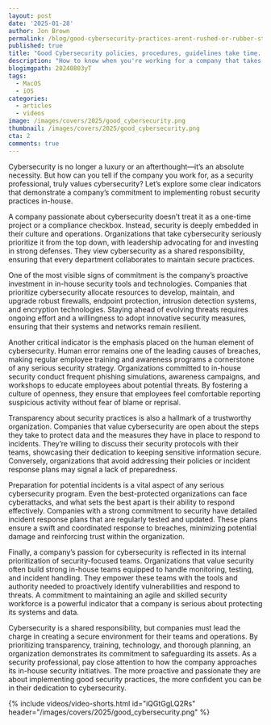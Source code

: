 ```yaml
---
layout: post
date: '2025-01-28'
author: Jon Brown
permalink: /blog/good-cybersecurity-practices-arent-rushed-or-rubber-stamped/
published: true
title: "Good Cybersecurity policies, procedures, guidelines take time. They're not rushed and aren't rubber stamped"
description: "How to know when you're working for a company that takes cybersecurity implementation seriously and they are not just interested in implementing security for the sake of it or for the wrong reasons."
blogimgpath: 20240803yT
tags:
  - MacOS
  - iOS
categories:
  - articles
  - videos
image: /images/covers/2025/good_cybersecurity.png
thumbnail: /images/covers/2025/good_cybersecurity.png
cta: 2
comments: true
---
```

Cybersecurity is no longer a luxury or an afterthought—it’s an absolute necessity. But how can you tell if the company you work for, as a security professional, truly values cybersecurity? Let’s explore some clear indicators that demonstrate a company’s commitment to implementing robust security practices in-house.

A company passionate about cybersecurity doesn’t treat it as a one-time project or a compliance checkbox. Instead, security is deeply embedded in their culture and operations. Organizations that take cybersecurity seriously prioritize it from the top down, with leadership advocating for and investing in strong defenses. They view cybersecurity as a shared responsibility, ensuring that every department collaborates to maintain secure practices.

One of the most visible signs of commitment is the company’s proactive investment in in-house security tools and technologies. Companies that prioritize cybersecurity allocate resources to develop, maintain, and upgrade robust firewalls, endpoint protection, intrusion detection systems, and encryption technologies. Staying ahead of evolving threats requires ongoing effort and a willingness to adopt innovative security measures, ensuring that their systems and networks remain resilient.

Another critical indicator is the emphasis placed on the human element of cybersecurity. Human error remains one of the leading causes of breaches, making regular employee training and awareness programs a cornerstone of any serious security strategy. Organizations committed to in-house security conduct frequent phishing simulations, awareness campaigns, and workshops to educate employees about potential threats. By fostering a culture of openness, they ensure that employees feel comfortable reporting suspicious activity without fear of blame or reprisal.

Transparency about security practices is also a hallmark of a trustworthy organization. Companies that value cybersecurity are open about the steps they take to protect data and the measures they have in place to respond to incidents. They’re willing to discuss their security protocols with their teams, showcasing their dedication to keeping sensitive information secure. Conversely, organizations that avoid addressing their policies or incident response plans may signal a lack of preparedness.

Preparation for potential incidents is a vital aspect of any serious cybersecurity program. Even the best-protected organizations can face cyberattacks, and what sets the best apart is their ability to respond effectively. Companies with a strong commitment to security have detailed incident response plans that are regularly tested and updated. These plans ensure a swift and coordinated response to breaches, minimizing potential damage and reinforcing trust within the organization.

Finally, a company’s passion for cybersecurity is reflected in its internal prioritization of security-focused teams. Organizations that value security often build strong in-house teams equipped to handle monitoring, testing, and incident handling. They empower these teams with the tools and authority needed to proactively identify vulnerabilities and respond to threats. A commitment to maintaining an agile and skilled security workforce is a powerful indicator that a company is serious about protecting its systems and data.

Cybersecurity is a shared responsibility, but companies must lead the charge in creating a secure environment for their teams and operations. By prioritizing transparency, training, technology, and thorough planning, an organization demonstrates its commitment to safeguarding its assets. As a security professional, pay close attention to how the company approaches its in-house security initiatives. The more proactive and passionate they are about implementing good security practices, the more confident you can be in their dedication to cybersecurity.

{% include videos/video-shorts.html id="iQGtGgLQ2Rs" header="/images/covers/2025/good_cybersecurity.png" %}